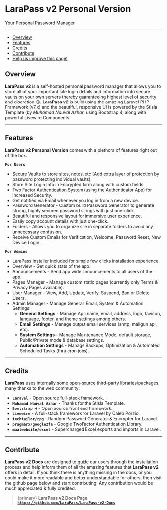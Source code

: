 # LaraPass v2 Personal Version

Your Personal Password Manager

---

- [Overview](#overview)
- [Features](#features)
- [Credits](#credits)
- [Contribute](#contribute)
- [<a href="https://github.com/larapass/LaraPass-v2-Docs/edit/master/resources/docs/personal/overview.md" target="_blank"><i class="fa fa-edit"></i> Help us improve this page!</a>](#)

<a name="overview"></a>
## Overview

**LaraPass v2** is a self-hosted personal password manager that allows you to store all of your important site login details and information into secure vaults on your own servers thereby guaranteeing highest level of security and discretion 😏. **LaraPass v2** is build using the amazing Laravel PHP Framework (v7.x) and the beautiful, responsive UI is powered by the Stisla Template (by *Muhamad Nauval Azhar*) using Bootstrap 4, along with powerful Livewire Components.

---

<a name="features"></a>
## Features

**LaraPass v2 Personal Version** comes with a plethora of features right out of the box.  
  
**`For Users`**
+ Secure Vaults to store sites, notes, etc (Add extra layer of protection by password protecting individual vaults).
+ Store Site Login Info in Encrypted form along with custom fields.
+ Two Factor Authentication System (using the Authenticator App) for increased Security.
+ Get notified via Email whenever you log in from a new device.
+ Password Generator - Custom build Password Generator to generate strong, highly secured password strings with just one-click.
+ Beautiful and responsive layout for immersive user experience.
+ Easily copy account details with just one-click.
+ Folders - Allows you to organize site in separate folders to avoid any unnecessary confusion.
+ Receive Custom Emails for Verification, Welcome, Password Reset, New Device Login.  
  
**`For Admins`**
+ LaraPass Installer included for simple few clicks installation experience.
+ Overview - Get quick stats of the app.
+ Announcements - Send app wide announcements to all users of the app.
+ Pages Manager - Manage custom static pages (currently only Terms & Privacy Pages available).
+ User Manager - View, Add, Update, Verify, Suspend, Ban or Delete Users.
+ Admin Manager - Manage General, Email, System & Automation Settings:
    + **General Settings** - Manage App name, email, address, logo, favicon, language, footer, and theme settings among others.
    + **Email Settings** - Manage output email services (smtp, mailgun api, etc).
    + **System Settings** - Manage Maintenance Mode, default storage, Public/Private mode & database settings.
    + **Automation Settings** - Manage Backups, Optimization & Automated Scheduled Tasks (thru cron jobs).

---

<a name="credits"></a>
## Credits

**LaraPass** uses internally some open-source third-party libraries/packages, many thanks to the web community:

+ **`Laravel`** - Open source full-stack framework.
+ **`Muhamad Nauval Azhar`** - Thanks for the Stisla Template.
+ **`Bootstrap 4`** - Open source front end framework.
+ **`Livewire`** - A full-stack framework for Laravel by Caleb Porzio.
+ **`techtailor/rpg`** - Random Password Generator & Encrypter for Laravel.
+ **`pragmarx/google2fa`** - Google TwoFactor Authentication Library.
+ **`maatwebsite/excel`** - Supercharged Excel exports and imports in Laravel.

---

<a name="contribute"></a>
## Contribute

**LaraPass v2** **Docs** are designed to guide our users through the installation process and help inform them of all the amazing features that **LaraPass v2** offers in detail. If you think there is anything missing in the docs, or you could make it more readable and better understandable for others, then visit the github page below and start contributing. Any contribution would be much appreciated & fully credited.

> {primary} **LaraPass v2 Docs Page** [**``https://github.com/LaraPass/LaraPass-v2-Docs``**](https://github.com/LaraPass/LaraPass-v2-Docs)
